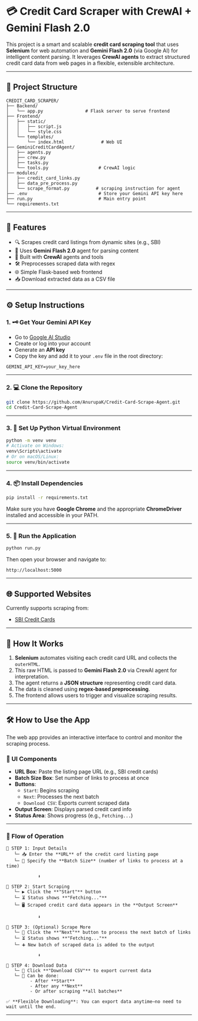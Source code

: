 # 💳 Credit Card Scraper with CrewAI + Gemini Flash 2.0

This project is a smart and scalable **credit card scraping tool** that uses **Selenium** for web automation and **Gemini Flash 2.0** (via Google AI) for intelligent content parsing. It leverages **CrewAI agents** to extract structured credit card data from web pages in a flexible, extensible architecture.

---

## 📁 Project Structure

```
CREDIT_CARD_SCRAPER/
├── Backend/
│   └── app.py                # Flask server to serve frontend
├── Frontend/
│   ├── static/
│   │   ├── script.js
│   │   └── style.css
│   └── templates/
│       └── index.html              # Web UI
├── GeminiCreditCardAgent/
│   ├── agents.py
│   ├── crew.py
│   ├── tasks.py
│   └── tools.py                   # CrewAI logic
├── modules/
│   ├── credit_card_links.py
│   ├── data_pre_process.py
│   └── scrape_format.py          # scraping instruction for agent
├── .env                           # Store your Gemini API key here
├── run.py                         # Main entry point
└── requirements.txt
```

---

## 🚀 Features

- 🔍 Scrapes credit card listings from dynamic sites (e.g., SBI)
- 🤖 Uses **Gemini Flash 2.0** agent for parsing content
- 🧠 Built with **CrewAI** agents and tools
- 🛠️ Preprocesses scraped data with regex
- 🌐 Simple Flask-based web frontend
- 📥 Download extracted data as a CSV file

---

## ⚙️ Setup Instructions

### 1. 🗝️ Get Your Gemini API Key

- Go to [Google AI Studio](https://aistudio.google.com/apikey)
- Create or log into your account
- Generate an **API key**
- Copy the key and add it to your `.env` file in the root directory:

```env
GEMINI_API_KEY=your_key_here
```

---

### 2. 💻 Clone the Repository

```bash
git clone https://github.com/AnurupaK/Credit-Card-Scrape-Agent.git
cd Credit-Card-Scrape-Agent
```

---

### 3. 🐍 Set Up Python Virtual Environment

```bash
python -m venv venv
# Activate on Windows:
venv\Scripts\activate
# Or on macOS/Linux:
source venv/bin/activate
```

---

### 4. 📦 Install Dependencies

```bash
pip install -r requirements.txt
```

Make sure you have **Google Chrome** and the appropriate **ChromeDriver** installed and accessible in your PATH.

---

### 5. 🔧 Run the Application

```bash
python run.py
```

Then open your browser and navigate to:

```
http://localhost:5000
```

---

## 🌐 Supported Websites

Currently supports scraping from:

- [SBI Credit Cards](https://www.sbicard.com/en/personal/credit-cards.page)

---

## 🧠 How It Works

1. **Selenium** automates visiting each credit card URL and collects the `outerHTML`.
2. This raw HTML is passed to **Gemini Flash 2.0** via CrewAI agent for interpretation.
3. The agent returns a **JSON structure** representing credit card data.
4. The data is cleaned using **regex-based preprocessing**.
5. The frontend allows users to trigger and visualize scraping results.

---

## 🛠️ How to Use the App

The web app provides an interactive interface to control and monitor the scraping process.

### 🔘 UI Components

- **URL Box**: Paste the listing page URL (e.g., SBI credit cards)
- **Batch Size Box**: Set number of links to process at once
- **Buttons**:
  - `Start`: Begins scraping
  - `Next`: Processes the next batch
  - `Download CSV`: Exports current scraped data
- **Output Screen**: Displays parsed credit card info
- **Status Area**: Shows progress (e.g., `Fetching...`)

---

### 🧩 Flow of Operation

```
🔹 STEP 1: Input Details
   └─ 📥 Enter the **URL** of the credit card listing page
   └─ 🔢 Specify the **Batch Size** (number of links to process at a time)

            ⬇️

🔹 STEP 2: Start Scraping
   └─ ▶️ Click the **"Start"** button
   └─ ⏳ Status shows **"Fetching..."**
   └─ 🖥️ Scraped credit card data appears in the **Output Screen**

            ⬇️

🔹 STEP 3: (Optional) Scrape More
   └─ 🔁 Click the **"Next"** button to process the next batch of links
   └─ ⏳ Status shows **"Fetching..."**
   └─ ➕ New batch of scraped data is added to the output

            ⬇️

🔹 STEP 4: Download Data
   └─ 💾 Click **"Download CSV"** to export current data
   └─ 📌 Can be done:
         - After **Start**
         - After any **Next**
         - Or after scraping **all batches**

✅ **Flexible Downloading**: You can export data anytime—no need to wait until the end.
```

---

